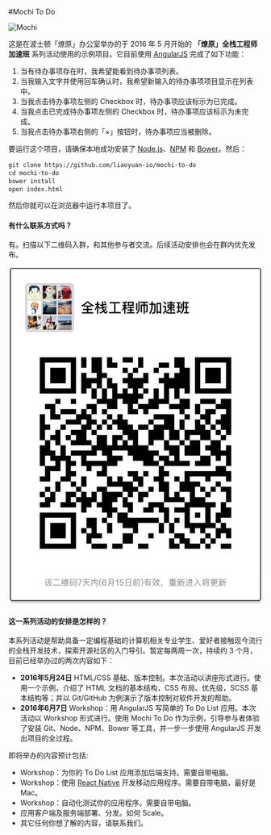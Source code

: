 #Mochi To Do

![Mochi](http://www.feathersnfurshoppe.com/images/smallanimaldocs/Hamster.gif)

这是在波士顿「燎原」办公室举办的于 2016 年 5 月开始的 **「燎原」全栈工程师加速班** 系列活动使用的示例项目。它目前使用 [AngularJS](https://thinkster.io/a-better-way-to-learn-angularjs) 完成了如下功能：

1. 当有待办事项存在时，我希望能看到待办事项列表。
2. 当我输入文字并使用回车确认时，我希望新输入的待办事项项目显示在列表中。
3. 当我点击待办事项左侧的 Checkbox 时，待办事项应该标示为已完成。
4. 当我点击已完成待办事项左侧的 Checkbox 时，待办事项应该标示为未完成。
5. 当我点击待办事项右侧的「&times;」按钮时，待办事项应当被删除。

要运行这个项目，请确保本地成功安装了 [Node.js](https://nodejs.org/en/download/)、[NPM](https://docs.npmjs.com/getting-started/installing-node) 和 [Bower](https://www.npmjs.com/package/bower#install)。然后：

    git clone https://github.com/liaoyuan-io/mochi-to-do
    cd mochi-to-do
    bower install
    open index.html

然后你就可以在浏览器中运行本项目了。


#### 有什么联系方式吗？

有。扫描以下二维码入群，和其他参与者交流。后续活动安排也会在群内优先发布。

![二维码](qr.png?raw=true)


#### 这一系列活动的安排是怎样的？

本系列活动是帮助具备一定编程基础的计算机相关专业学生、爱好者接触现今流行的全栈开发技术，探索开源社区的入门导引。暂定每两周一次，持续约 3 个月，目前已经举办过的两次内容如下：

- **2016年5月24日** HTML/CSS 基础、版本控制。本次活动以讲座形式进行。使用一个示例，介绍了 HTML 文档的基本结构，CSS 布局、优先级，SCSS 基本结构等；并以 Git/GitHub 为例演示了版本控制对软件开发的帮助。
- **2016年6月7日** Workshop：用 AngularJS 写简单的 To Do List 应用。本次活动以 Workshop 形式进行。使用 Mochi To Do 作为示例，引导参与者体验了安装 Git、Node、NPM、Bower 等工具，并一步一步使用 AngularJS 开发出项目的全过程。

即将举办的内容预计包括:

- Workshop：为你的 To Do List 应用添加后端支持。需要自带电脑。
- Workshop：使用 [React Native](https://facebook.github.io/react-native/) 开发移动应用程序。需要自带电脑，最好是 Mac。
- Workshop：自动化测试你的应用程序。需要自带电脑。
- 应用客户端及服务端部署、分发。如何 Scale。
- 其它任何你想了解的内容，请联系我们。